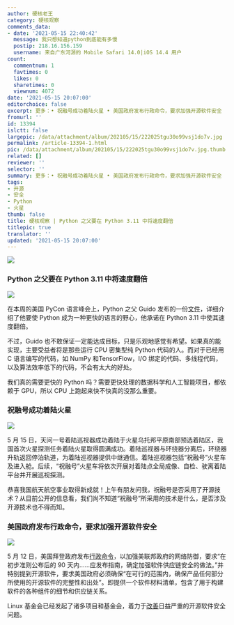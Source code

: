 ```yaml
---
author: 硬核老王
category: 硬核观察
comments_data:
- date: '2021-05-15 22:40:42'
  message: 我只想知道python到底能有多慢
  postip: 218.16.156.159
  username: 来自广东河源的 Mobile Safari 14.0|iOS 14.4 用户
count:
  commentnum: 1
  favtimes: 0
  likes: 0
  sharetimes: 0
  viewnum: 4072
date: '2021-05-15 20:07:00'
editorchoice: false
excerpt: 更多：• 祝融号成功着陆火星 • 美国政府发布行政命令，要求加强开源软件安全
fromurl: ''
id: 13394
islctt: false
largepic: /data/attachment/album/202105/15/222025tgu30o99vsj1do7v.jpg
permalink: /article-13394-1.html
pic: /data/attachment/album/202105/15/222025tgu30o99vsj1do7v.jpg.thumb.jpg
related: []
reviewer: ''
selector: ''
summary: 更多：• 祝融号成功着陆火星 • 美国政府发布行政命令，要求加强开源软件安全
tags:
- 开源
- 安全
- Python
- 火星
thumb: false
title: 硬核观察 | Python 之父要在 Python 3.11 中将速度翻倍
titlepic: true
translator: ''
updated: '2021-05-15 20:07:00'
---
```


![](/data/attachment/album/202105/15/222025tgu30o99vsj1do7v.jpg)


### Python 之父要在 Python 3.11 中将速度翻倍


![](/data/attachment/album/202105/15/200632zasgqxikhqxiyqxx.jpg)


在本周的美国 PyCon 语言峰会上，Python 之父 Guido 发布的一份[文件](https://github.com/faster-cpython/ideas/blob/main/FasterCPythonDark.pdf)，详细介绍了他要使 Python 成为一种更快的语言的野心，他承诺在 Python 3.11 中使其速度翻倍。


不过，Guido 也不敢保证一定能达成目标，只是乐观地感觉有希望。如果真的能实现，主要受益者将是那些运行 CPU 密集型纯 Python 代码的人。而对于已经用 C 语言编写的代码，如 NumPy 和TensorFlow，I/O 绑定的代码、多线程代码，以及算法效率低下的代码，不会有太大的好处。


我们真的需要更快的 Python 吗？需要更快处理的数据科学和人工智能项目，都依赖于 GPU，所以 CPU 上跑起来快不快真的没那么重要。


### 祝融号成功着陆火星


![](/data/attachment/album/202105/15/200651jcjrlvi6tmiqz6mw.jpg)


5 月 15 日，天问一号着陆巡视器成功着陆于火星乌托邦平原南部预选着陆区，我国首次火星探测任务着陆火星取得圆满成功。着陆巡视器与环绕器分离后，环绕器升轨返回停泊轨道，为着陆巡视器提供中继通信。着陆巡视器包括“祝融号”火星车及进入舱。后续，“祝融号”火星车将依次开展对着陆点全局成像、自检、驶离着陆平台并开展巡视探测。


恭喜我国航天航空事业取得新成就！上午有朋友问我，祝融号是否采用了开源技术？从目前公开的信息看，我们尚不知道“祝融号”所采用的技术是什么，是否涉及开源技术也不得而知。


### 美国政府发布行政命令，要求加强开源软件安全


![](/data/attachment/album/202105/15/200708ej0cju4bqe1zgoix.jpg)


5 月 12 日，美国拜登政府发布[行政命令](https://www.whitehouse.gov/briefing-room/presidential-actions/2021/05/12/executive-order-on-improving-the-nations-cybersecurity/)，以加强美联邦政府的网络防御，要求“在初步准则公布后的 90 天内……应发布指南，确定加强软件供应链安全的做法。”并特别提到开源软件，要求美国政府必须确保“在可行的范围内，确保产品任何部分所使用的开源软件的完整性和出处”。即提供一个软件材料清单，包含了用于构建软件的各种组件的细节和供应链关系。


Linux 基金会已经发起了诸多项目和基金会，着力于[改善](https://www.zdnet.com/article/linux-and-open-source-communities-rise-to-bidens-cybersecurity-challenge/)日益严重的开源软件安全问题。